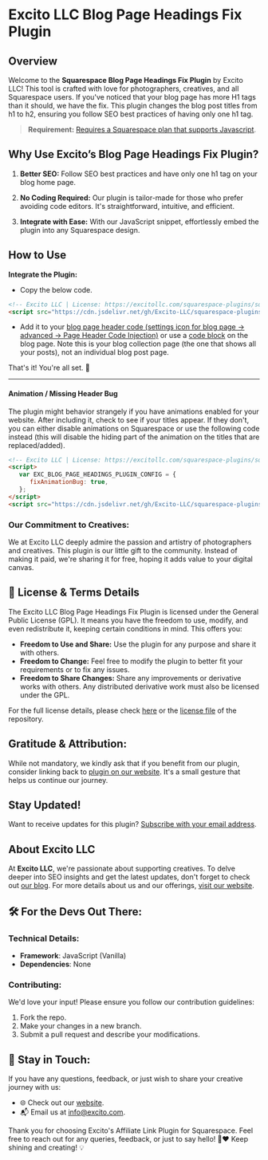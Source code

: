 # Excito LLC Blog Page Headings Fix Plugin


## Overview

Welcome to the **Squarespace Blog Page Headings Fix Plugin** by Excito LLC! This tool is crafted with love for photographers, creatives, and all Squarespace users. If you've noticed that your blog page has more H1 tags than it should, we have the fix. This plugin changes the blog post titles from h1 to h2, ensuring you follow SEO best practices of having only one h1 tag.

> **Requirement:** [Requires a Squarespace plan that supports Javascript](https://support.squarespace.com/hc/en-us/articles/205815928-Adding-custom-code-to-your-site#toc-ways-to-add-custom-code?target=_blank).


## Why Use Excito’s Blog Page Headings Fix Plugin?

1. **Better SEO:** Follow SEO best practices and have only one h1 tag on your blog home page.

2. **No Coding Required:** Our plugin is tailor-made for those who prefer avoiding code editors. It's straightforward, intuitive, and efficient.

3. **Integrate with Ease:** With our JavaScript snippet, effortlessly embed the plugin into any Squarespace design.



## How to Use

**Integrate the Plugin:**
   - Copy the below code.
   ```html
   <!-- Excito LLC | License: https://excitollc.com/squarespace-plugins/squarespace-blog-page-headings-fix-plugin -->
   <script src="https://cdn.jsdelivr.net/gh/Excito-LLC/squarespace-plugins@main/plugins/blog-page-headings-fix-plugin/plugin.min.js"></script>
   ```
   - Add it to your [blog page header code (settings icon for blog page -> advanced -> Page Header Code Injection)](https://support.squarespace.com/hc/en-us/articles/205815908-Using-code-injection?platform=v6&websiteId=648b5b11288f901493ae95af#toc-per-page-code-injection) or use a [code block](https://support.squarespace.com/hc/en-us/articles/206543167-Code-blocks) on the blog page. Note this is your blog collection page (the one that shows all your posts), not an individual blog post page.

That's it! You're all set. 🎉

---

#### Animation / Missing Header Bug

The plugin might behavior strangely if you have animations enabled for your website. After including it, check to see if your titles appear. If they don't, you can either disable animations on Squarespace or use the following code instead (this will disable the hiding part of the animation on the titles that are replaced/added).
```html
<!-- Excito LLC | License: https://excitollc.com/squarespace-plugins/squarespace-blog-page-headings-fix-plugin -->
<script>
   var EXC_BLOG_PAGE_HEADINGS_PLUGIN_CONFIG = {
      fixAnimationBug: true,
   };
</script>
<script src="https://cdn.jsdelivr.net/gh/Excito-LLC/squarespace-plugins@main/plugins/blog-page-headings-fix-plugin/plugin.min.js"></script>
```





### Our Commitment to Creatives:

We at Excito LLC deeply admire the passion and artistry of photographers and creatives. This plugin is our little gift to the community. Instead of making it paid, we're sharing it for free, hoping it adds value to your digital canvas.



## 📜 License & Terms Details

The Excito LLC Blog Page Headings Fix Plugin is licensed under the General Public License (GPL). It means you have the freedom to use, modify, and even redistribute it, keeping certain conditions in mind. This offers you:

- **Freedom to Use and Share:** Use the plugin for any purpose and share it with others.
- **Freedom to Change:** Feel free to modify the plugin to better fit your requirements or to fix any issues.
- **Freedom to Share Changes:** Share any improvements or derivative works with others. Any distributed derivative work must also be licensed under the GPL.


For the full license details, please check [here](https://excitollc.com/squarespace-plugins/squarespace-affiliate-link-plugin) or the [license file](../LICENSE) of the repository.

## Gratitude & Attribution: 
While not mandatory, we kindly ask that if you benefit from our plugin, consider linking back to [plugin on our website](https://excitollc.com/squarespace-plugins/squarespace-affiliate-link-plugin). It's a small gesture that helps us continue our journey.

## Stay Updated!

Want to receive updates for this plugin? [Subscribe with your email address](https://excitollc.com/squarespace-plugins/squarespace-affiliate-link-plugin).



## About Excito LLC

At **Excito LLC**, we're passionate about supporting creatives. To delve deeper into SEO insights and get the latest updates, don't forget to check out [our blog](https://excitollc.com/blog). For more details about us and our offerings, [visit our website](https://excitollc.com/).


## 🛠 For the Devs Out There:

### Technical Details:

- **Framework**: JavaScript (Vanilla)
- **Dependencies**: None

### Contributing:

We'd love your input! Please ensure you follow our contribution guidelines:
1. Fork the repo.
2. Make your changes in a new branch.
3. Submit a pull request and describe your modifications.


## 💌 Stay in Touch:

If you have any questions, feedback, or just wish to share your creative journey with us:
- 🌐 Check out our [website](YOUR_WEBSITE_LINK).
- 📬 Email us at [info@excito.com](mailto:info@excito.com).

Thank you for choosing Excito's Affiliate Link Plugin for Squarespace. Feel free to reach out for any queries, feedback, or just to say hello! 📸❤️ Keep shining and creating! 💡
